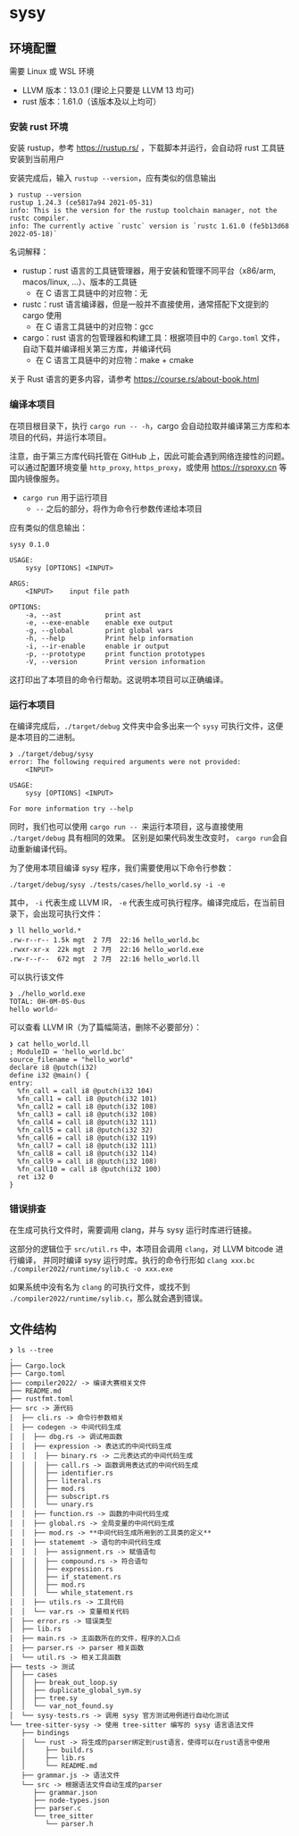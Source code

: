 # sysy

## 环境配置

需要 Linux 或 WSL 环境

- LLVM 版本：13.0.1 (理论上只要是 LLVM 13 均可)
- rust 版本：1.61.0（该版本及以上均可）

### 安装 rust 环境

安装 rustup，参考 https://rustup.rs/ ，下载脚本并运行，会自动将 rust 工具链安装到当前用户

安装完成后，输入 `rustup --version`，应有类似的信息输出

```
❯ rustup --version
rustup 1.24.3 (ce5817a94 2021-05-31)
info: This is the version for the rustup toolchain manager, not the rustc compiler.
info: The currently active `rustc` version is `rustc 1.61.0 (fe5b13d68 2022-05-18)`
```

名词解释：

- rustup：rust 语言的工具链管理器，用于安装和管理不同平台（x86/arm, macos/linux, ...）、版本的工具链
  - 在 C 语言工具链中的对应物：无
- rustc：rust 语言编译器，但是一般并不直接使用，通常搭配下文提到的 cargo 使用
  - 在 C 语言工具链中的对应物：gcc
- cargo：rust 语言的包管理器和构建工具：根据项目中的 `Cargo.toml` 文件，自动下载并编译相关第三方库，并编译代码
  - 在 C 语言工具链中的对应物：make + cmake

关于 Rust 语言的更多内容，请参考 https://course.rs/about-book.html
### 编译本项目

在项目根目录下，执行 `cargo run -- -h`，cargo 会自动拉取并编译第三方库和本项目的代码，并运行本项目。

注意，由于第三方库代码托管在 GitHub 上，因此可能会遇到网络连接性的问题。可以通过配置环境变量 `http_proxy`, `https_proxy`，或使用 https://rsproxy.cn 等国内镜像服务。

- `cargo run` 用于运行项目
  - `--` 之后的部分，将作为命令行参数传递给本项目

应有类似的信息输出：

```
sysy 0.1.0

USAGE:
    sysy [OPTIONS] <INPUT>

ARGS:
    <INPUT>    input file path

OPTIONS:
    -a, --ast           print ast
    -e, --exe-enable    enable exe output
    -g, --global        print global vars
    -h, --help          Print help information
    -i, --ir-enable     enable ir output
    -p, --prototype     print function prototypes
    -V, --version       Print version information
```

这打印出了本项目的命令行帮助。这说明本项目可以正确编译。

### 运行本项目

在编译完成后，`./target/debug` 文件夹中会多出来一个 `sysy` 可执行文件，这便是本项目的二进制。

```
❯ ./target/debug/sysy 
error: The following required arguments were not provided:
    <INPUT>

USAGE:
    sysy [OPTIONS] <INPUT>

For more information try --help
```

同时，我们也可以使用 `cargo run -- `来运行本项目，这与直接使用 `./target/debug` 具有相同的效果。
区别是如果代码发生改变时， `cargo run`会自动重新编译代码。

为了使用本项目编译 sysy 程序，我们需要使用以下命令行参数：

```
./target/debug/sysy ./tests/cases/hello_world.sy -i -e
```

其中， `-i` 代表生成 LLVM IR， `-e` 代表生成可执行程序。编译完成后，在当前目录下，会出现可执行文件：

```
❯ ll hello_world.*
.rw-r--r-- 1.5k mgt  2 7月  22:16 hello_world.bc
.rwxr-xr-x  22k mgt  2 7月  22:16 hello_world.exe
.rw-r--r--  672 mgt  2 7月  22:16 hello_world.ll

```

可以执行该文件

```
❯ ./hello_world.exe 
TOTAL: 0H-0M-0S-0us
hello world⏎ 

```

可以查看 LLVM IR（为了篇幅简洁，删除不必要部分）：

```
❯ cat hello_world.ll
; ModuleID = 'hello_world.bc'
source_filename = "hello_world"
declare i8 @putch(i32)
define i32 @main() {
entry:
  %fn_call = call i8 @putch(i32 104)
  %fn_call1 = call i8 @putch(i32 101)
  %fn_call2 = call i8 @putch(i32 108)
  %fn_call3 = call i8 @putch(i32 108)
  %fn_call4 = call i8 @putch(i32 111)
  %fn_call5 = call i8 @putch(i32 32)
  %fn_call6 = call i8 @putch(i32 119)
  %fn_call7 = call i8 @putch(i32 111)
  %fn_call8 = call i8 @putch(i32 114)
  %fn_call9 = call i8 @putch(i32 108)
  %fn_call10 = call i8 @putch(i32 100)
  ret i32 0
}
```

### 错误排查

在生成可执行文件时，需要调用 clang，并与 sysy 运行时库进行链接。

这部分的逻辑位于 `src/util.rs` 中，本项目会调用 `clang`，对 LLVM bitcode 进行编译，
并同时编译 sysy 运行时库。执行的命令行形如 `clang xxx.bc ./compiler2022/runtime/sylib.c -o xxx.exe`

如果系统中没有名为 `clang` 的可执行文件，或找不到 `./compiler2022/runtime/sylib.c`，那么就会遇到错误。
## 文件结构
```
❯ ls --tree
.
├── Cargo.lock
├── Cargo.toml
├── compiler2022/ -> 编译大赛相关文件
├── README.md
├── rustfmt.toml
├── src -> 源代码
│  ├── cli.rs -> 命令行参数相关
│  ├── codegen -> 中间代码生成
│  │  ├── dbg.rs -> 调试用函数
│  │  ├── expression -> 表达式的中间代码生成
│  │  │  ├── binary.rs -> 二元表达式的中间代码生成
│  │  │  ├── call.rs -> 函数调用表达式的中间代码生成
│  │  │  ├── identifier.rs
│  │  │  ├── literal.rs
│  │  │  ├── mod.rs
│  │  │  ├── subscript.rs
│  │  │  └── unary.rs
│  │  ├── function.rs -> 函数的中间代码生成
│  │  ├── global.rs -> 全局变量的中间代码生成
│  │  ├── mod.rs -> **中间代码生成所用到的工具类的定义**
│  │  ├── statememt -> 语句的中间代码生成
│  │  │  ├── assignment.rs -> 赋值语句
│  │  │  ├── compound.rs -> 符合语句
│  │  │  ├── expression.rs
│  │  │  ├── if_statement.rs
│  │  │  ├── mod.rs
│  │  │  └── while_statement.rs
│  │  ├── utils.rs -> 工具代码
│  │  └── var.rs -> 变量相关代码
│  ├── error.rs -> 错误类型
│  ├── lib.rs
│  ├── main.rs -> 主函数所在的文件，程序的入口点
│  ├── parser.rs -> parser 相关函数
│  └── util.rs -> 相关工具函数
├── tests -> 测试
│  ├── cases
│  │  ├── break_out_loop.sy
│  │  ├── duplicate_global_sym.sy
│  │  ├── tree.sy
│  │  └── var_not_found.sy
│  └── sysy-tests.rs -> 调用 sysy 官方测试用例进行自动化测试
└── tree-sitter-sysy -> 使用 tree-sitter 编写的 sysy 语言语法文件
   ├── bindings
   │  └── rust -> 将生成的parser绑定到rust语言，使得可以在rust语言中使用
   │     ├── build.rs
   │     ├── lib.rs
   │     └── README.md
   ├── grammar.js -> 语法文件
   └── src -> 根据语法文件自动生成的parser
      ├── grammar.json
      ├── node-types.json
      ├── parser.c
      └── tree_sitter
         └── parser.h
```
